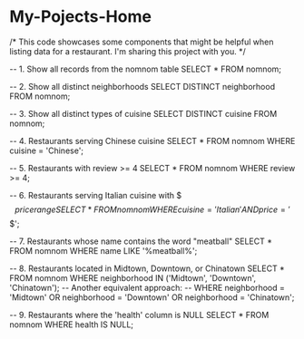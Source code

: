 # My-Pojects-Home
/* 
  This code showcases some components that might be helpful 
  when listing data for a restaurant. I'm sharing this project with you.
*/

-- 1. Show all records from the nomnom table
SELECT *
FROM nomnom;

-- 2. Show all distinct neighborhoods
SELECT DISTINCT neighborhood
FROM nomnom;

-- 3. Show all distinct types of cuisine
SELECT DISTINCT cuisine
FROM nomnom;

-- 4. Restaurants serving Chinese cuisine
SELECT *
FROM nomnom
WHERE cuisine = 'Chinese';

-- 5. Restaurants with review >= 4
SELECT *
FROM nomnom
WHERE review >= 4;

-- 6. Restaurants serving Italian cuisine with $$$ price range
SELECT *
FROM nomnom
WHERE cuisine = 'Italian'
  AND price = '$$$';

-- 7. Restaurants whose name contains the word "meatball"
SELECT *
FROM nomnom
WHERE name LIKE '%meatball%';

-- 8. Restaurants located in Midtown, Downtown, or Chinatown
SELECT *
FROM nomnom
WHERE neighborhood IN ('Midtown', 'Downtown', 'Chinatown');
-- Another equivalent approach:
-- WHERE neighborhood = 'Midtown' OR neighborhood = 'Downtown' OR neighborhood = 'Chinatown';

-- 9. Restaurants where the 'health' column is NULL
SELECT *
FROM nomnom
WHERE health IS NULL;

